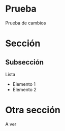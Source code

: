 # Prueba
 Prueba de cambios

# Sección
## Subsección

Lista
- Elemento 1
- Elemento 2

# Otra sección
A ver
